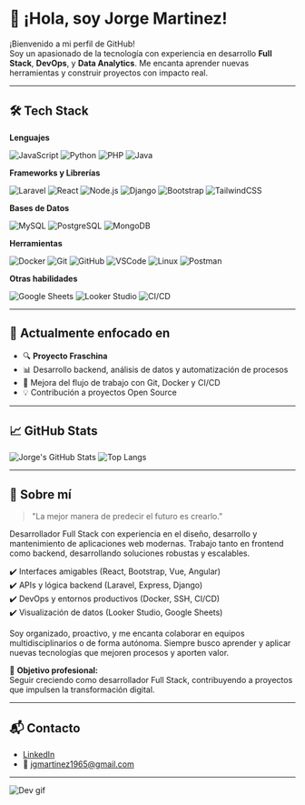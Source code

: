 # 👋 ¡Hola, soy Jorge Martinez!

¡Bienvenido a mi perfil de GitHub!  
Soy un apasionado de la tecnología con experiencia en desarrollo **Full Stack**, **DevOps**, y **Data Analytics**. Me encanta aprender nuevas herramientas y construir proyectos con impacto real.

---

## 🛠️ Tech Stack

**Lenguajes**

![JavaScript](https://img.shields.io/badge/-JavaScript-F7DF1E?style=flat&logo=javascript&logoColor=black)
![Python](https://img.shields.io/badge/-Python-3776AB?style=flat&logo=python&logoColor=white)
![PHP](https://img.shields.io/badge/-PHP-777BB4?style=flat&logo=php&logoColor=white)
![Java](https://img.shields.io/badge/-Java-007396?style=flat&logo=java&logoColor=white)

**Frameworks y Librerías**

![Laravel](https://img.shields.io/badge/-Laravel-F55247?style=flat&logo=laravel&logoColor=white)
![React](https://img.shields.io/badge/-React-61DAFB?style=flat&logo=react&logoColor=black)
![Node.js](https://img.shields.io/badge/-Node.js-339933?style=flat&logo=nodedotjs&logoColor=white)
![Django](https://img.shields.io/badge/-Django-092E20?style=flat&logo=django&logoColor=white)
![Bootstrap](https://img.shields.io/badge/-Bootstrap-7952B3?style=flat&logo=bootstrap&logoColor=white)
![TailwindCSS](https://img.shields.io/badge/-TailwindCSS-06B6D4?style=flat&logo=tailwindcss&logoColor=white)

**Bases de Datos**

![MySQL](https://img.shields.io/badge/-MySQL-4479A1?style=flat&logo=mysql&logoColor=white)
![PostgreSQL](https://img.shields.io/badge/-PostgreSQL-4169E1?style=flat&logo=postgresql&logoColor=white)
![MongoDB](https://img.shields.io/badge/-MongoDB-47A248?style=flat&logo=mongodb&logoColor=white)

**Herramientas**

![Docker](https://img.shields.io/badge/-Docker-2496ED?style=flat&logo=docker&logoColor=white)
![Git](https://img.shields.io/badge/-Git-F05032?style=flat&logo=git&logoColor=white)
![GitHub](https://img.shields.io/badge/-GitHub-181717?style=flat&logo=github&logoColor=white)
![VSCode](https://img.shields.io/badge/-VSCode-007ACC?style=flat&logo=visualstudiocode&logoColor=white)
![Linux](https://img.shields.io/badge/-Linux-FCC624?style=flat&logo=linux&logoColor=black)
![Postman](https://img.shields.io/badge/-Postman-FF6C37?style=flat&logo=postman&logoColor=white)

**Otras habilidades**

![Google Sheets](https://img.shields.io/badge/-Google%20Sheets-34A853?style=flat&logo=googlesheets&logoColor=white)
![Looker Studio](https://img.shields.io/badge/-Looker%20Studio-4285F4?style=flat&logo=googleanalytics&logoColor=white)
![CI/CD](https://img.shields.io/badge/-CI/CD-0A0A0A?style=flat&logo=githubactions&logoColor=white)


---

## 🚀 Actualmente enfocado en

- 🔍 **Proyecto Fraschina**
- 📊 Desarrollo backend, análisis de datos y automatización de procesos
- 🐳 Mejora del flujo de trabajo con Git, Docker y CI/CD
- 💡 Contribución a proyectos Open Source

---

## 📈 GitHub Stats

![Jorge's GitHub Stats](https://github-readme-stats.vercel.app/api?username=TnlComputer&show_icons=true&theme=radical)
![Top Langs](https://github-readme-stats.vercel.app/api/top-langs/?username=TnlComputer&layout=compact&theme=radical)

---

## 💼 Sobre mí

> "La mejor manera de predecir el futuro es crearlo."

Desarrollador Full Stack con experiencia en el diseño, desarrollo y mantenimiento de aplicaciones web modernas. Trabajo tanto en frontend como backend, desarrollando soluciones robustas y escalables.

✔️ Interfaces amigables (React, Bootstrap, Vue, Angular)  
✔️ APIs y lógica backend (Laravel, Express, Django)  
✔️ DevOps y entornos productivos (Docker, SSH, CI/CD)  
✔️ Visualización de datos (Looker Studio, Google Sheets)

Soy organizado, proactivo, y me encanta colaborar en equipos multidisciplinarios o de forma autónoma. Siempre busco aprender y aplicar nuevas tecnologías que mejoren procesos y aporten valor.

🎯 **Objetivo profesional:**  
Seguir creciendo como desarrollador Full Stack, contribuyendo a proyectos que impulsen la transformación digital.

---

## 📬 Contacto

- [LinkedIn](https://www.linkedin.com/in/tu-perfil)  
- 📧 jgmartinez1965@gmail.com

---

![Dev gif](https://media.giphy.com/media/qgQUggAC3Pfv687qPC/giphy.gif)
